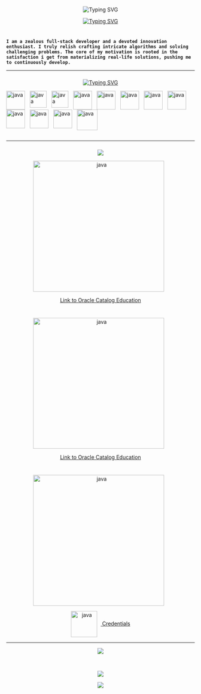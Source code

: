 ###

<!--Code Composer and  Cyber Craftsman.. Code Connoisseur..Cybernetic Craftsman.. Cyber Sculptor ......Full-stack weaver,-->
<!--**`curious individual`**-->

<p align="center">
<img src="https://readme-typing-svg.demolab.com?font=Fira+Code&weight=500&size=30&pause=5000000&random=false&width=435&lines=Mohammad+Yassine+Alami&center=true&vCenter=true" alt="Typing SVG" /></a>
</p>

<p align="center"> <a href="https://github.com/DenverCoder1">
	<img src="https://readme-typing-svg.demolab.com?font=Fira+Code&weight=500&size=30&pause=400&random=false&width=435&lines=Code+Composer..+%E2%99%AA+%E2%8C%98;Cyber+Craftsman..+%F0%9F%9B%A0&font=Fira%20Code&center=true&width=440&height=45&vCenter=true&pause=1000&size=22" alt="Typing SVG" /></a>
</p>

#
###



**`I am a zealous full-stack developer and a devoted innovation enthusiast. I truly relish crafting intricate algorithms and solving challenging problems. The core of my motivation is rooted in the satisfaction i get from materializing real-life solutions, pushing me to continuously develop.`**


<hr>

###

<p align="center">
<a href="https://git.io/typing-svg"><img src="https://readme-typing-svg.demolab.com?font=Fira+Code&weight=300&pause=77777&width=435&lines=Languages+and+Tools&center=true&vCenter=true" alt="Typing SVG" /></a>
</p>

<img align="left" alt="java" width="50px" style="padding-right:10px;" src="https://cdn.jsdelivr.net/gh/devicons/devicon@latest/icons/java/java-original.svg" />

<img align="left" alt="java" width="45px" style="padding-right:10px;" src="https://cdn.jsdelivr.net/gh/devicons/devicon@latest/icons/spring/spring-original.svg" />


<p><img align="left" alt="java" width="45px" style="padding-right:10px;" src="https://github.com/YassineAlami/YassineAlami/assets/40896739/0a3141c8-2dbd-44c9-be42-bab6549ce4cf" alt="spring-boot-logo"></p>


<img align="left" alt="java" width="50px" style="padding-right:10px;"  src="https://cdn.jsdelivr.net/gh/devicons/devicon@latest/icons/angularjs/angularjs-original.svg" />
          
<img align="left" alt="java" width="50px" style="padding-right:10px;" src="https://cdn.jsdelivr.net/gh/devicons/devicon@latest/icons/html5/html5-original.svg" />

<img align="left" alt="java" width="50px" style="padding-right:10px;" src="https://cdn.jsdelivr.net/gh/devicons/devicon@latest/icons/css3/css3-original.svg" />
          
<img align="left" alt="java" width="50px" style="padding-right:10px;" src="https://cdn.jsdelivr.net/gh/devicons/devicon@latest/icons/javascript/javascript-original.svg" />   

<img align="left" alt="java" width="50px" style="padding-right:10px;" src="https://cdn.jsdelivr.net/gh/devicons/devicon@latest/icons/python/python-original.svg" />

<img align="left" alt="java" width="50px" style="padding-right:10px;" src="https://cdn.jsdelivr.net/gh/devicons/devicon@latest/icons/cplusplus/cplusplus-original.svg" />

<img align="left" alt="java" width="50px" style="padding-right:10px;" src="https://cdn.jsdelivr.net/gh/devicons/devicon@latest/icons/csharp/csharp-original.svg" />

<img align="left" alt="java" width="50px" style="padding-right:10px;" src="https://cdn.jsdelivr.net/gh/devicons/devicon@latest/icons/laravel/laravel-original.svg" />          

<p><img align="left" alt="java" width="55px" style="padding-right:10px;"  src="https://github.com/YassineAlami/YassineAlami/assets/40896739/fa9468d5-4417-47a4-a253-f7900a372c8c" alt="pngegg(10)"></p>

<br><br><br><br><br><br><br>
<hr>

###

<p align="center">
<img src="https://readme-typing-svg.demolab.com?font=Fira+Code&pause=70000&random=false&width=435&lines=Certificates&center=true&vCenter=true"</p>



<p align="center" ><img align="center" alt="java" width="350px" style="padding-right:10px;" src="https://github.com/YassineAlami/YassineAlami/assets/40896739/789cd13f-22b3-4a70-b03c-d68801e58052" alt="Oracle Certified Associate, Java SE 8 Programmer_pages-to-jpg-0002"></p>
<p align="center" >
<a href="https://catalog-education.oracle.com/pls/certview/sharebadge?id=3407B705A5F04026D4BE72FF284899CF791586F810D12BE65BDA0CC7BCC88A63">Link to Oracle Catalog Education</a>
</p>

#

<p align="center" ><img align="center" alt="java" width="350px" style="padding-right:10px;" src="https://github.com/YassineAlami/YassineAlami/assets/40896739/59c458f4-4766-48fe-ac49-fcb1bd6615f0" alt="Oracle Cloud Infrastructure 2023 Certified Developer Professional_page-0001"></p>

<p align="center" >
<a href="https://catalog-education.oracle.com/pls/certview/sharebadge?id=0B192800F17228A3BABB8915F7D595688F3019A74C5C267B41FA1A2B9A92F88F">Link to Oracle Catalog Education</a>
</p>



#

<p align="center" ><img align="center" alt="java" width="350px" style="padding-right:10px;" src="https://github.com/YassineAlami/YassineAlami/assets/40896739/10698b41-466f-4736-9204-e3b38757de5d" alt="Oracle Cloud Data Management 2023 Certified Foundations Associate_page-0001"></p>

<p align="center" >
<a href="https://catalog-education.oracle.com/pls/certview/sharebadge?id=C85EF20D8FFE7C071A5E195170765A688DEA4DBD5C9BE6FE72E2BCB244BFBF5C" target="_blank"><img align="center" alt="java" width="70px" style="padding-right:10px;" src="https://github.com/YassineAlami/YassineAlami/assets/40896739/67e84f2f-a850-4f38-bbd4-a4dcb7d2e60e" alt="Color-Oracle-Logo"> Credentials </a> 
</p>
 



<hr>

<p align="center">
<img src="https://readme-typing-svg.demolab.com?font=Fira+Code&pause=70000&random=false&width=435&lines=Stats&center=true&vCenter=true"/>	
</p>
<br>


<p align="center"><img src="https://github-readme-stats.vercel.app/api?username=YassineAlami&amp;theme=ambient_gradient&amp;icons=true"</p>


<p align="center"><img src="https://github-readme-stats.vercel.app/api/top-langs/?username=YassineAlami&amp;theme=ambient_gradient&amp;icons=true"></p>


